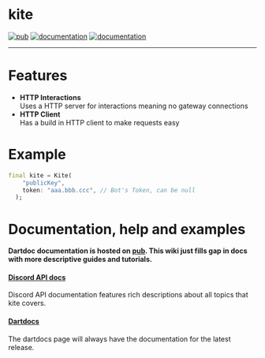 # kite

[![pub](https://img.shields.io/pub/v/kite.svg)](https://pub.dartlang.org/packages/kite)
[![documentation](https://img.shields.io/badge/Documentation-kite-brightgreen.svg)](https://pub.dev/documentation/kite/latest/)
[![documentation](https://img.shields.io/badge/Documentation-kite.http-green.svg)](https://pub.dev/documentation/kite_http/latest/)

<hr/>

# Features

- **HTTP Interactions** <br>
  Uses a HTTP server for interactions meaning no gateway connections
- **HTTP Client** <br>
  Has a build in HTTP client to make requests easy

# Example

```dart
final kite = Kite(
    "publicKey",
    token: "aaa.bbb.ccc", // Bot's Token, can be null
  );
```

# Documentation, help and examples

**Dartdoc documentation is hosted on [pub](https://www.dartdocs.org/documentation/kite/latest/).
This wiki just fills gap in docs with more descriptive guides and tutorials.**

#### [Discord API docs](https://discordapp.com/developers/docs/intro)
Discord API documentation features rich descriptions about all topics that kite covers.

#### [Dartdocs](https://www.dartdocs.org/documentation/kite/latest/)
The dartdocs page will always have the documentation for the latest release.